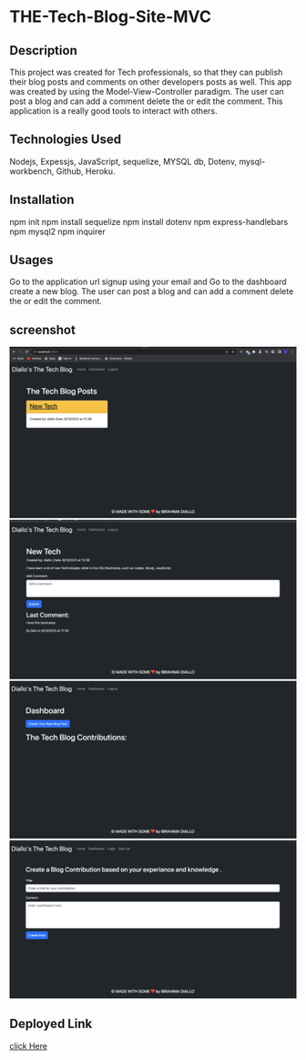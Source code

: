 # THE-Tech-Blog-Site-MVC

## Description

This project was created for Tech professionals, so that they can publish their blog posts and comments on other developers posts as well. This app was created by using the Model-View-Controller paradigm. The user can post a blog and can add a comment delete the or edit the comment. This application is a really good tools to interact with others.
 

## Technologies Used

Nodejs, Expessjs, JavaScript, sequelize, MYSQL db, Dotenv, mysql-workbench, Github, Heroku.

## Installation

npm init
npm install sequelize
npm install dotenv
npm express-handlebars
npm mysql2
npm inquirer

## Usages

Go to the application url signup using your email and Go to the dashboard create a new blog. The user can post a blog and can add a comment delete the or edit the comment.

## screenshot

![alt text](public/images/Screenshot%202023-08-13%20at%2010.38.59%20PM.png)
![alt text](public/images/Screenshot%202023-08-13%20at%2010.39.12%20PM.png)
![alt text](public/images/Screenshot%202023-08-13%20at%2010.39.28%20PM.png)
![alt text](public/images/Screenshot%202023-08-13%20at%2010.39.44%20PM.png)

## Deployed Link

[click Here](https://the-tech-blog-site-0c62997cee94.herokuapp.com/)

